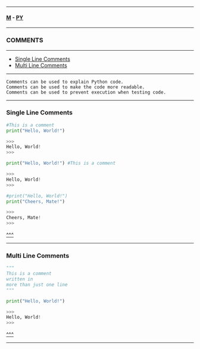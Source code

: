 
---

#### [M](https://github.com/ttltrk/TTT/blob/master/menu.md) - [PY](https://github.com/ttltrk/TTT/blob/master/PY/PY.md)

---

<h3 id='^'>COMMENTS</h3>

---

* <a href='#slc'>Single Line Comments</a></br>
* <a href='#mlc'>Multi Line Comments</a></br>

---

```
Comments can be used to explain Python code.
Comments can be used to make the code more readable.
Comments can be used to prevent execution when testing code.
```

---

<h3 id='slc'>Single Line Comments</h3>

```py
#This is a comment
print("Hello, World!")

>>>
Hello, World!
>>>
```

```py
print("Hello, World!") #This is a comment

>>>
Hello, World!
>>>
```

```py
#print("Hello, World!")
print("Cheers, Mate!")

>>>
Cheers, Mate!
>>>
```

<a href='#^'>^^^</a>

---

<h3 id='mlc'>Multi Line Comments</h3>

```py
"""
This is a comment
written in
more than just one line
"""

print("Hello, World!")

>>>
Hello, World!
>>>
```

<a href='#^'>^^^</a>

---
